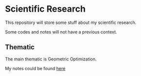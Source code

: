 # Scientific Research

This repository will store some stuff about my scientific research.

Some codes and notes will not have a previous context.

## Thematic

The main thematic is Geometric Optimization.

My notes could be found [here](https://energetic-blinker-147.notion.site/IC-5f13b1deac5f4073808ff39dc48a2302)
